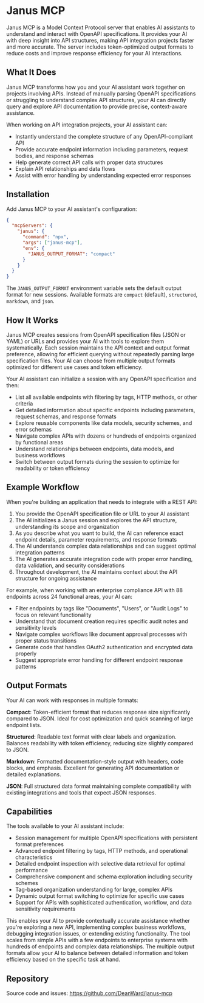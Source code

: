 # Janus MCP

Janus MCP is a Model Context Protocol server that enables AI assistants to understand and interact with OpenAPI specifications. It provides your AI with deep insight into API structures, making API integration projects faster and more accurate. The server includes token-optimized output formats to reduce costs and improve response efficiency for your AI interactions.

## What It Does

Janus MCP transforms how you and your AI assistant work together on projects involving APIs. Instead of manually parsing OpenAPI specifications or struggling to understand complex API structures, your AI can directly query and explore API documentation to provide precise, context-aware assistance.

When working on API integration projects, your AI assistant can:

- Instantly understand the complete structure of any OpenAPI-compliant API
- Provide accurate endpoint information including parameters, request bodies, and response schemas
- Help generate correct API calls with proper data structures
- Explain API relationships and data flows
- Assist with error handling by understanding expected error responses

## Installation

Add Janus MCP to your AI assistant's configuration:

```json
{
  "mcpServers": {
    "janus": {
      "command": "npx",
      "args": ["janus-mcp"],
      "env": {
        "JANUS_OUTPUT_FORMAT": "compact"
      }
    }
  }
}
```

The `JANUS_OUTPUT_FORMAT` environment variable sets the default output format for new sessions. Available formats are `compact` (default), `structured`, `markdown`, and `json`.

## How It Works

Janus MCP creates sessions from OpenAPI specification files (JSON or YAML) or URLs and provides your AI with tools to explore them systematically. Each session maintains the API context and output format preference, allowing for efficient querying without repeatedly parsing large specification files. Your AI can choose from multiple output formats optimized for different use cases and token efficiency.

Your AI assistant can initialize a session with any OpenAPI specification and then:

- List all available endpoints with filtering by tags, HTTP methods, or other criteria
- Get detailed information about specific endpoints including parameters, request schemas, and response formats  
- Explore reusable components like data models, security schemes, and error schemas
- Navigate complex APIs with dozens or hundreds of endpoints organized by functional areas
- Understand relationships between endpoints, data models, and business workflows
- Switch between output formats during the session to optimize for readability or token efficiency

## Example Workflow

When you're building an application that needs to integrate with a REST API:

1. You provide the OpenAPI specification file or URL to your AI assistant
2. The AI initializes a Janus session and explores the API structure, understanding its scope and organization
3. As you describe what you want to build, the AI can reference exact endpoint details, parameter requirements, and response formats
4. The AI understands complex data relationships and can suggest optimal integration patterns
5. The AI generates accurate integration code with proper error handling, data validation, and security considerations
6. Throughout development, the AI maintains context about the API structure for ongoing assistance

For example, when working with an enterprise compliance API with 88 endpoints across 24 functional areas, your AI can:

- Filter endpoints by tags like "Documents", "Users", or "Audit Logs" to focus on relevant functionality
- Understand that document creation requires specific audit notes and sensitivity levels
- Navigate complex workflows like document approval processes with proper status transitions
- Generate code that handles OAuth2 authentication and encrypted data properly
- Suggest appropriate error handling for different endpoint response patterns

## Output Formats

Your AI can work with responses in multiple formats:

**Compact**: Token-efficient format that reduces response size significantly compared to JSON. Ideal for cost optimization and quick scanning of large endpoint lists.

**Structured**: Readable text format with clear labels and organization. Balances readability with token efficiency, reducing size slightly compared to JSON.

**Markdown**: Formatted documentation-style output with headers, code blocks, and emphasis. Excellent for generating API documentation or detailed explanations.

**JSON**: Full structured data format maintaining complete compatibility with existing integrations and tools that expect JSON responses.

## Capabilities

The tools available to your AI assistant include:

- Session management for multiple OpenAPI specifications with persistent format preferences
- Advanced endpoint filtering by tags, HTTP methods, and operational characteristics  
- Detailed endpoint inspection with selective data retrieval for optimal performance
- Comprehensive component and schema exploration including security schemes
- Tag-based organization understanding for large, complex APIs
- Dynamic output format switching to optimize for specific use cases
- Support for APIs with sophisticated authentication, workflow, and data sensitivity requirements

This enables your AI to provide contextually accurate assistance whether you're exploring a new API, implementing complex business workflows, debugging integration issues, or extending existing functionality. The tool scales from simple APIs with a few endpoints to enterprise systems with hundreds of endpoints and complex data relationships. The multiple output formats allow your AI to balance between detailed information and token efficiency based on the specific task at hand.

## Repository

Source code and issues: https://github.com/DeanWard/janus-mcp